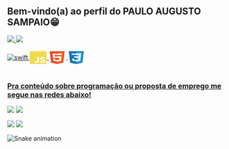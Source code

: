 ## Bem-vindo(a) ao perfil do PAULO AUGUSTO SAMPAIO😁

 <div>
   <a href="https://github.com/paulosampaioo">
   <img height="180em" src="https://github-readme-stats.vercel.app/api?username=paulosampaioo&show_icons=true&theme=tokyonight&include_all_commits=true&count_private=true"/>
   <img height="180em" src="https://github-readme-stats.vercel.app/api/top-langs/?username=paulosampaioo&layout=compact&langs_count=6&theme=tokyonight"/>

</div>
<div style="display: inline_block"><br>
  <img align="center" alt="swift" height="30" width="40" src="https://raw.githubusercontent.com/devicons/devicon/master/icons/javascript/javascript-plain.svg(https://logowik.com/content/uploads/images/558_swift_logo_icon.jpg)">
  <img align="center" alt="Js" height="30" width="40" src="https://raw.githubusercontent.com/devicons/devicon/master/icons/javascript/javascript-plain.svg">
  <img align="center" alt="HTML" height="30" width="40" src="https://raw.githubusercontent.com/devicons/devicon/master/icons/html5/html5-original.svg">
  <img align="center" alt="CSS" height="30" width="40" src="https://raw.githubusercontent.com/devicons/devicon/master/icons/css3/css3-original.svg">
</div>
 
 <br>
 
  ### Pra conteúdo sobre programação ou proposta de emprego me segue nas redes abaixo!
 
<div> 
  <a href="https://www.youtube.com/channel/UC0YE0DviCfEWRuc43zyJ-hw" target="_blank"><img src="https://img.shields.io/badge/YouTube-FF0000?style=for-the-badge&logo=youtube&logoColor=white" target="_blank"></a>
  <a href="https://www.instagram.com/sampaiopauloaugusto/" target="_blank"><img src="https://img.shields.io/badge/-Instagram-%23E4405F?style=for-the-badge&logo=instagram&logoColor=white" target="_blank"></a>
 
  <a href = "mailto:pauloaugusto95@hotmail.com"><img src="https://img.shields.io/badge/-Gmail-%23333?style=for-the-badge&logo=gmail&logoColor=white" target="_blank"></a>
  <a href="https://www.linkedin.com/in/paulo-sampaio-26a602100/" target="_blank"><img src="https://img.shields.io/badge/-LinkedIn-%230077B5?style=for-the-badge&logo=linkedin&logoColor=white" target="_blank"></a> 
 
  ![Snake animation](https://github.com/paulosampaioo/paulosampaioo/blob/output/github-contribution-grid-snake.svg)

</div>

